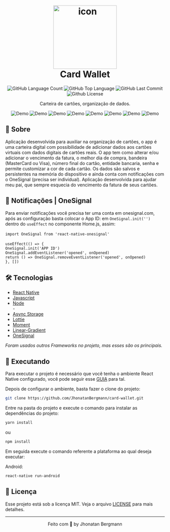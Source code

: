 <h1 align="center">
  <img src="assets\imgs\logoHome\logo.png" width="200" alt="icon" >
  <br>
  Card Wallet
  <br>
</h1>

<p align="center">
  <img alt="GitHub Language Count" src="https://img.shields.io/github/languages/count/JhonatanBergmann/card-wallet" />
  <img alt="GitHub Top Language" src="https://img.shields.io/github/languages/top/JhonatanBergmann/card-wallet" />
  <img alt="GitHub Last Commit" src="https://img.shields.io/github/last-commit/JhonatanBergmann/card-wallet" />
  <img alt="Github License" src="https://img.shields.io/github/license/JhonatanBergmann/card-wallet" />
</p>

<p align="center">Carteira de cartões, organização de dados.</p>

<p align="center">
   <img src="for-readme-github/gif1.gif" alt="Demo" >
   <img src="for-readme-github/gif2.gif" alt="Demo" >
   <img src="for-readme-github/gif3.gif" alt="Demo" >
   <img src="for-readme-github/gif4.gif" alt="Demo" >
   <img src="for-readme-github/gif5.gif" alt="Demo" >
   <img src="for-readme-github/gif6.gif" alt="Demo" >
   <img src="for-readme-github/gif7.gif" alt="Demo" >
   <img src="for-readme-github/gif8.gif" alt="Demo" >
</p>

## 📅 Sobre

Aplicação desenvolvida para auxiliar na organização de cartões, o app é uma carteira digital com possibilidade de adicionar dados aos cartões virtuais com dados digitais de cartões reais. O app tem como alterar e/ou adicionar o vencimento da fatura, o melhor dia de compra, bandeira (MasterCard ou Visa), número final do cartão, entidade bancaria, senha e permite customizar a cor de cada cartão. Os dados são salvos e persistentes na memória do dispositivo e ainda conta com notificações com o OneSignal (precisa ser individual). Aplicação desenvolvida para ajudar meu pai, que sempre esquecia do vencimento da fatura de seus cartões.

## 🔔 Notificações | OneSignal

Para enviar notificações você precisa ter uma conta em onesignal.com, após as configuração basta colocar o App ID: em `OneSignal.init('')` dentro do `useEffect` no componente Home.js, assim:
<br /><br />
`import OneSignal from 'react-native-onesignal'`
<br /><br />
`useEffect(() => {`<br />
    `OneSignal.init('APP ID')`<br />
    `OneSignal.addEventListener('opened', onOpened)`<br />
    `return () => OneSignal.removeEventListener('opened', onOpened)`<br />
`}, [])`

## 🛠 Tecnologias
- [React Native](https://facebook.github.io/react-native/)
- [Javascript](https://devdocs.io/javascript/)
- [Node](https://nodejs.org/en/)
<br/>-<br/>
- [Async Storage](https://react-native-async-storage.github.io/async-storage/)
- [Lottie](https://airbnb.io/lottie/#/)
- [Moment](https://momentjs.com/)
- [Linear-Gradient](https://github.com/react-native-linear-gradient/react-native-linear-gradient)
- [OneSignal](https://documentation.onesignal.com/docs/react-native-sdk-setup)

*Foram usados outros Frameworks no projeto, mas esses são os principais.*

## 📱 Executando 

Para executar o projeto é necessário que você tenha o ambiente React Native configurado, você pode seguir esse [GUIA](https://reactnative.dev/docs/environment-setup) para tal.

Depois de configurar o ambiente, basta fazer o clone do projeto:

```sh
git clone https://github.com/JhonatanBergmann/card-wallet.git
```

Entre na pasta do projeto e execute o comando para instalar as dependências do projeto:

```sh
yarn install
```
ou
```sh
npm install
```

Em seguida execute o comando referente a plataforma ao qual deseja executar:

Android:

```sh
react-native run-android
```

## 📝 Licença

Esse projeto está sob a licença MIT. Veja o arquivo [LICENSE](LICENSE) para mais detalhes.

---

<p align="center">
 Feito com 💜 by Jhonatan Bergmann
</p>
